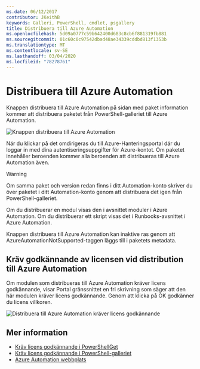 ```yaml
---
ms.date: 06/12/2017
contributor: JKeithB
keywords: Galleri, PowerShell, cmdlet, psgallery
title: Distribuera till Azure Automation
ms.openlocfilehash: 5d09a0777c59b642400d683c8cb6f881319fb881
ms.sourcegitcommit: 01c60c0c97542dbad48ae34339cddbd813f1353b
ms.translationtype: MT
ms.contentlocale: sv-SE
ms.lasthandoff: 03/04/2020
ms.locfileid: "78278761"
---
```

# <a name="deploy-to-azure-automation"></a>Distribuera till Azure Automation

Knappen distribuera till Azure Automation på sidan med paket information kommer att distribuera paketet från PowerShell-galleriet till Azure Automation.

![Knappen distribuera till Azure Automation](media/deploy-to-azure-automation/DeployToAzureAutomationButton.png)

När du klickar på det omdirigeras du till Azure-Hanteringsportal där du loggar in med dina autentiseringsuppgifter för Azure-kontot.
Om paketet innehåller beroenden kommer alla beroenden att distribueras till Azure Automation även.

> [!WARNING]
> Om samma paket och version redan finns i ditt Automation-konto skriver du över paketet i ditt Automation-konto genom att distribuera det igen från PowerShell-galleriet.

Om du distribuerar en modul visas den i avsnittet moduler i Azure Automation.  Om du distribuerar ett skript visas det i Runbooks-avsnittet i Azure Automation.

Knappen distribuera till Azure Automation kan inaktive ras genom att AzureAutomationNotSupported-taggen läggs till i paketets metadata.

## <a name="require-license-acceptance-on-deploy-to-azure-automation"></a>Kräv godkännande av licensen vid distribution till Azure Automation

Om modulen som distribueras till Azure Automation kräver licens godkännande, visar Portal gränssnittet en fri skrivning som säger att den här modulen kräver licens godkännande. Genom att klicka på OK godkänner du licens villkoren.

![Distribuera till Azure Automation kräver licens godkännande](media/deploy-to-azure-automation/DeployToAzureAutomationRequireLicenseAcceptanceDisclaimer.png)

## <a name="more-details"></a>Mer information

- [Kräv licens godkännande i PowerShellGet](../../concepts/module-license-acceptance.md)
- [Kräv licens godkännande i PowerShell-galleriet](packages-that-require-license-acceptance.md)
- [Azure Automation webbplats](https://azure.microsoft.com/services/automation/)
